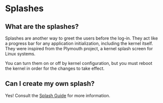 # Splashes

## What are the splashes?

Splashes are another way to greet the users before the log-in. They act like a progress bar for any application initialization, including the kernel itself. They were inspired from the Plymouth project, a kernel splash screen for Linux systems.

You can turn them on or off by kernel configuration, but you must reboot the kernel in order for the changes to take effect.

## Can I create my own splash?

Yes! Consult the [Splash Guide](../development/Custom-splash-guide.md) for more information.
